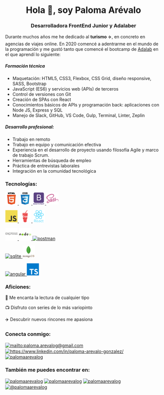 
<h1 align="center">Hola 👋, soy Paloma Arévalo</h1>
<h3 align="center">Desarrolladora FrontEnd Junior y Adalaber</h3>

Durante muchos años me he dedicado al **turismo** ✈️, en concreto en agencias de viajes online. En 2020 comencé a adentrarme en el mundo de la programación y me gustó tanto que comencé el bootcamp de [Adalab](https://adalab.es/) en el que aprendí lo siguiente:

##### Formación técnica
- Maquetación: HTML5, CSS3, Flexbox, CSS Grid, diseño responsive, SASS, Bootstrap
- JavaScript (ES6) y servicios web (APIs) de terceros
- Control de versiones con Git
- Creación de SPAs con React
- Conocimientos básicos de APIs y programación back: aplicaciones con Node JS, Express y SQL
- Manejo de Slack, GitHub, VS Code, Gulp, Terminal, Linter, Zeplin

##### Desarrollo profesional:
- Trabajo en remoto
- Trabajo en equipo y comunicación efectiva
- Experiencia en el desarrollo de proyecto usando filosofía Agile y marco de trabajo Scrum.
- Herramientas de búsqueda de empleo
- Práctica de entrevistas laborales
- Integración en la comunidad tecnológica

### Tecnologías:

<a href="https://www.w3.org/html/" target="_blank"> <img src="https://raw.githubusercontent.com/devicons/devicon/master/icons/html5/html5-original-wordmark.svg" alt="html5" width="40" height="40"/> </a>
<a href="https://www.w3schools.com/css/" target="_blank"> <img src="https://raw.githubusercontent.com/devicons/devicon/master/icons/css3/css3-original-wordmark.svg" alt="css3" width="40" height="40"/> </a> 
<a href="https://getbootstrap.com" target="_blank"> <img src="https://raw.githubusercontent.com/devicons/devicon/master/icons/bootstrap/bootstrap-plain-wordmark.svg" alt="bootstrap" width="40" height="40"/> </a> 
<a href="https://sass-lang.com" target="_blank"> <img src="https://raw.githubusercontent.com/devicons/devicon/master/icons/sass/sass-original.svg" alt="sass" width="40" height="40"/> </a> 

<a href="https://developer.mozilla.org/en-US/docs/Web/JavaScript" target="_blank"> <img src="https://raw.githubusercontent.com/devicons/devicon/master/icons/javascript/javascript-original.svg" alt="javascript" width="40" height="40"/> </a> 
<a href="https://gulpjs.com" target="_blank"> <img src="https://raw.githubusercontent.com/devicons/devicon/master/icons/gulp/gulp-plain.svg" alt="gulp" width="40" height="40"/> </a> 
<a href="https://reactjs.org/" target="_blank"> <img src="https://raw.githubusercontent.com/devicons/devicon/master/icons/react/react-original-wordmark.svg" alt="react" width="40" height="40"/> </a> 

<a href="https://expressjs.com" target="_blank"> <img src="https://raw.githubusercontent.com/devicons/devicon/master/icons/express/express-original-wordmark.svg" alt="express" width="40" height="40"/> </a> 
<a href="https://nodejs.org" target="_blank"> <img src="https://raw.githubusercontent.com/devicons/devicon/master/icons/nodejs/nodejs-original-wordmark.svg" alt="nodejs" width="40" height="40"/> </a> 
<a href="https://postman.com" target="_blank"> <img src="https://www.vectorlogo.zone/logos/getpostman/getpostman-icon.svg" alt="postman" width="40" height="40"/> </a> 
 
<a href="https://www.sqlite.org/" target="_blank"> <img src="https://www.vectorlogo.zone/logos/sqlite/sqlite-icon.svg" alt="sqlite" width="40" height="40"/> </a> 
<a href="https://www.mongodb.com/" target="_blank"> <img src="https://raw.githubusercontent.com/devicons/devicon/master/icons/mongodb/mongodb-original-wordmark.svg" alt="mongodb" width="40" height="40"/> </a> 

<a href="https://angular.io" target="_blank"> <img src="https://angular.io/assets/images/logos/angular/angular.svg" alt="angular" width="40" height="40"/> </a> 
<a href="https://www.typescriptlang.org/" target="_blank"> <img src="https://raw.githubusercontent.com/devicons/devicon/master/icons/typescript/typescript-original.svg" alt="typescript" width="40" height="40"/> </a>

### Aficiones:

📖 Me encanta la lectura de cualquier tipo 

📺 Disfruto con series de lo más variopinto

✈️ Descubrir nuevos rincones me apasiona

### Conecta conmigo:

<a href="mailto:paloma.arevalog@gmail.com" target="blank"><img align="center" src="https://img.icons8.com/external-kiranshastry-lineal-color-kiranshastry/64/000000/external-envelope-creative-kiranshastry-lineal-color-kiranshastry.png" alt="mailto:paloma.arevalog@gmail.com" height="30" width="40" /></a>
<a href="https://linkedin.com/in/paloma-arevalo-gonzalez/" target="blank"><img align="center" src="https://raw.githubusercontent.com/rahuldkjain/github-profile-readme-generator/master/src/images/icons/Social/linked-in-alt.svg" alt="https://www.linkedin.com/in/paloma-arevalo-gonzalez/" height="30" width="40" /></a>
<a href="https://twitter.com/palomaarevalog" target="blank"><img align="center" src="https://raw.githubusercontent.com/rahuldkjain/github-profile-readme-generator/master/src/images/icons/Social/twitter.svg" alt="palomaarevalog" height="30" width="40" /></a>

### También me puedes encontrar en:

<a href="https://codepen.io/palomaarevalog" target="blank"><img align="center" src="https://raw.githubusercontent.com/rahuldkjain/github-profile-readme-generator/master/src/images/icons/Social/codepen.svg" alt="palomaarevalog" height="30" width="40" /></a>
<a href="https://dev.to/palomaarevalog" target="blank"><img align="center" src="https://cdn.jsdelivr.net/npm/simple-icons@3.0.1/icons/dev-dot-to.svg" alt="palomaarevalog" height="30" width="40" /></a>
<a href="https://stackoverflow.com/users/palomaarevalog" target="blank"><img align="center" src="https://raw.githubusercontent.com/rahuldkjain/github-profile-readme-generator/master/src/images/icons/Social/stack-overflow.svg" alt="palomaarevalog" height="30" width="40" /></a>
<a href="https://medium.com/@palomaarevalog" target="blank"><img align="center" src="https://raw.githubusercontent.com/rahuldkjain/github-profile-readme-generator/master/src/images/icons/Social/medium.svg" alt="@palomaarevalog" height="30" width="40" /></a>




